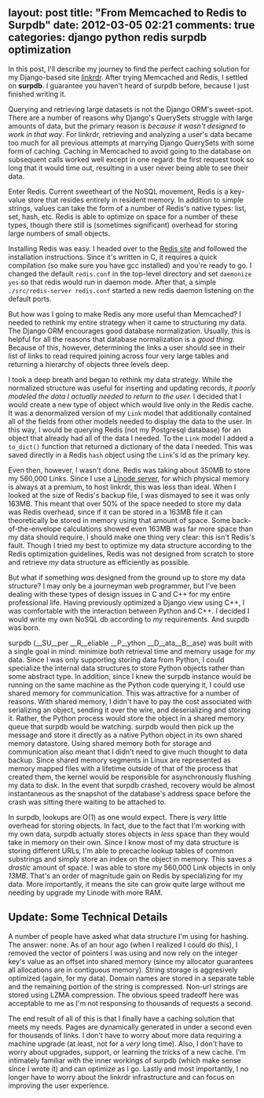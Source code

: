 layout: post
title: "From Memcached to Redis to Surpdb"
date: 2012-03-05 02:21
comments: true
categories: django python redis surpdb optimization
---

In this post, I'll describe my journey to find the perfect caching solution for my Django-based site [linkrdr](http://www.linkrdr.com).  After trying Memcached and Redis, I settled on __surpdb__. I guarantee you haven't heard of surpdb before, because I just finished writing it.
<!--more-->

Querying and retrieving large datasets is not the Django ORM's sweet-spot. There are a number of reasons why Django's QuerySets struggle with large amounts of data, but the primary reason is _because it wasn't designed to work in that way_. For linkrdr, retrieving and analyzing a user's data became too much for all previous attempts at marrying Django QuerySets with some form of caching. Caching in Memcached to avoid going to the database on subsequent calls worked well except in one regard: the first request took so long that it would time out, resulting in a user never being able to see their data.

Enter Redis. Current sweetheart of the NoSQL movement, Redis is a key-value store that resides entirely in resident memory. In addition to simple strings, values can take the form of a number of Redis's native types: list, set, hash, etc. Redis is able to optimize on space for a number of these types, though there still is (sometimes significant) overhead for storing large numbers of small objects.

Installing Redis was easy. I headed over to the [Redis site](http://redis.io/) and followed the installation instructions.  Since it's written in C, it requires a quick compilation (so make sure you have gcc installed) and you're ready to go. I changed the default `redis.conf` in the top-level directory and set `daemonize yes` so that redis would run in daemon mode. After that, a simple `./src/redis-server redis.conf` started a new redis daemon listening on the default ports.  

But how was I going to make Redis any more useful than Memcached? I needed to rethink my entire strategy when it came to structuring my data. The Django ORM encourages good database normalization. Usually, this is helpful for all the reasons that database normalization is a _good thing_. Because of this, however, determining the links a user should see in their list of links to read required joining across four very large tables and returning a hierarchy of objects three levels deep.

I took a deep breath and began to rethink my data strategy. While the normalized structure was useful for inserting and updating records, _it poorly modeled the data I actually needed to return to the user._ I decided that I would create a new type of object which would live only in the Redis cache. It was a denormalized version of my `Link` model that additionally contained all of the fields from other models needed to display the data to the user. In this way, I would be querying Redis (not my Postgresql database) for an object that already had all of the data I needed. To the `Link` model I added a `to_dict()` function that returned a dictionary of the data I needed. This was saved directly in a Redis `hash` object using the `Link`'s id as the primary key.

Even then, however, I wasn't done. Redis was taking about 350MB to store my 560,000 Links. Since I use a [Linode server](http://www.linode.com/?r=ae1808f234f8e219de24842336fada09ef81d52f), for which physical memory is always at a premium, to host linkrdr, this was less than ideal. When I looked at the size of Redis's backup file, I was dismayed to see it was only 163MB. This meant that over 50% of the space needed to store my data was Redis overhead, since if it can be stored in a 163MB file it can theoretically be stored in memory using that amount of space. Some back-of-the-envelope calculations showed even 163MB was far more space than my data should require. I should make one thing very clear: this isn't Redis's fault. Though I tried my best to optimize my data structure according to the Redis optimization guidelines, Redis was not designed from scratch to store and retrieve _my_ data structure as efficiently as possible.

But what if something _was_ designed from the ground up to store my data structure? I may only be a journeyman web programmer, but I've been dealing with these types of design issues in C and C++ for my entire professional life. Having previously optimized a Django view using C++, I was comfortable with the interaction between Python and C++. I decided I would write my own NoSQL db according to _my_ requirements. And surpdb was born.

surpdb (__SU__per __R__eliable __P__ython __D__ata__B__ase) was built with a single goal in mind: minimize both retrieval time and memory usage for _my_ data. Since I was only supporting storing data from Python, I could specialize the internal data structures to store Python objects rather than some abstract type. In addition, since I knew the surpdb instance would be running on the same machine as the Python code querying it, I could use shared memory for communication. This was attractive for a number of reasons. With shared memory, I didn't have to pay the cost associated with serializing an object, sending it over the wire, and deserializing and storing it. Rather, the Python process would store the object in a shared memory queue that surpdb would be watching. surpdb would then pick up the message and store it directly as a native Python object in its own shared memory datastore. Using shared memory both for storage and communication also meant that I didn't need to give much thought to data backup. Since shared memory segments in Linux are represented as memory mapped files with a lifetime outside of that of the process that created them, the kernel would be responsible for asynchronously flushing my data to disk. In the event that surpdb crashed, recovery would be almost instantaneous as the snapshot of the database's address space before the crash was sitting there waiting to be attached to.

In surpdb, lookups are O(1) as one would expect. There is _very_ little overhead for storing objects. In fact, due to the fact that I'm working with my own data, surpdb actually stores objects in _less_ space than they would take in memory on their own. Since I know most of my data structure is storing different URLs, I'm able to precache lookup tables of common substrings and simply store an index on the object in memory. This saves a _drastic_ amount of space. I was able to store my 560,000 Link objects in only _13MB_. That's an order of magnitude gain on Redis by specializing for my data. More importantly, it means the site can grow quite large without me needing by upgrade my Linode with more RAM.

Update: Some Technical Details
------------------------------------

A number of people have asked what data structure I'm using for hashing.  The answer: none. As of an hour ago (when I realized I could do this), I removed the vector of pointers I was using and now rely on the integer key's value as an offset into shared memory (since my allocator guarantees all allocations are in contiguous memory). String storage is aggresively optimized (again, for my data). Domain names are stored in a separate table and the remaining portion of the string is compressed. Non-url strings are stored using LZMA compression. The obvious speed tradeoff here was acceptable to me as I'm not responsing to thousands of requests a second.

The end result of all of this is that I finally have a caching solution that meets my needs. Pages are dynamically generated in under a second even for thousands of links. I don't have to worry about more data requiring a machine upgrade (at least, not for a _very_ long time). Also, I don't have to worry about upgrades, support, or learning the tricks of a new cache. I'm intimately familiar with the inner workings of surpdb (which make sense since I wrote it) and can optimize as I go. Lastly and most importantly, I no longer have to worry about the linkrdr infrastructure and can focus on improving the user experience.
